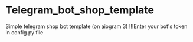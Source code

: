 # Telegram_bot_shop_template
Simple telegram shop bot template (on aiogram 3)
!!!Enter your bot's token in config.py file
